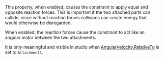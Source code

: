 This property, when enabled, causes the constraint to apply equal and
opposite reaction forces. This is important if the two attached parts can
collide, since without reaction forces collisions can create energy that
would otherwise be disregarded.

When enabled, the reaction forces cause the constraint to act like an
angular motor between the two attachments.

It is only meaningful and visible in studio when
[AngularVelocity.RelativeTo](https://create.roblox.com/docs/reference/engine/classes/AngularVelocity#RelativeTo) is set to `Attachment1`.